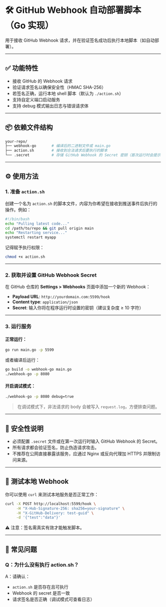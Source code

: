 # 🛠️ GitHub Webhook 自动部署脚本（Go 实现）

用于接收 GitHub Webhook 请求，并在验证签名成功后执行本地脚本（如自动部署）。

---

## ✅ 功能特性

- 接收 GitHub 的 Webhook 请求
- 验证请求签名以确保安全性（HMAC SHA-256）
- 若签名正确，运行本地 shell 脚本（默认为 `./action.sh`）
- 支持自定义端口启动服务
- 支持 debug 模式输出日志与错误请求体

---

## 📦 依赖文件结构

```bash
your-repo/
├── webhook-go       # 编译后的二进制文件或 main.go
├── action.sh        # 接收到合法请求后要执行的脚本
└── .secret          # 存储 GitHub Webhook 的 Secret 密钥（首次运行时会提示输入）
```

---

## ⚙️ 使用方法

### 1. 准备 `action.sh`

创建一个名为 `action.sh` 的脚本文件，内容为你希望在接收到推送事件后执行的操作。例如：

```bash
#!/bin/bash
echo "Pulling latest code..."
cd /path/to/repo && git pull origin main
echo "Restarting service..."
systemctl restart myapp
```

记得赋予执行权限：

```bash
chmod +x action.sh
```

---

### 2. 获取并设置 GitHub Webhook Secret

在 GitHub 仓库的 **Settings > Webhooks** 页面中添加一个新的 Webhook：

- **Payload URL**: `http://yourdomain.com:5599/hook`
- **Content type**: `application/json`
- **Secret**: 输入你将在程序运行时设置的密钥（建议复杂度 ≥ 10 字符）

---

### 3. 运行服务

#### 正常运行：

```bash
go run main.go -p 5599
```

或者编译后运行：

```bash
go build -o webhook-go main.go
./webhook-go -p 8080
```

#### 开启调试模式：

```bash
./webhook-go -p 8080 debug=true
```

> 在调试模式下，非法请求的 body 会被写入 `request.log`，方便排查问题。

---

## 🔐 安全性说明

- 必须配置 `.secret` 文件或在第一次运行时输入 GitHub Webhook 的 Secret。
- 所有请求都会验证签名，防止伪造请求攻击。
- 不推荐在公网直接暴露该服务，应通过 Nginx 或反向代理加 HTTPS 并限制访问来源。

---

## 🧪 测试本地 Webhook

你可以使用 `curl` 来测试本地服务是否正常工作：

```bash
curl -X POST http://localhost:5599/hook \
     -H "X-Hub-Signature-256: sha256=your-signature" \
     -H "X-GitHub-Delivery: test-guid" \
     -d '{"test":"data"}'
```

⚠️ 注意：签名需真实有效才能触发脚本。

---

## 📌 常见问题

### Q：为什么没有执行 action.sh？

A：请确认：
- `action.sh` 是否存在且可执行
- Webhook 的 secret 是否一致
- 请求签名是否正确（调试模式可查看日志）
